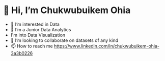 #  👋 Hi, I’m Chukwubuikem Ohia
- 👀 I’m interested in Data
- 🌱 I’m a Junior Data Analytics
- I'm into Data Visualization
- 💞️ I’m looking to collaborate on datasets of any kind
- 📫 How to reach me https://www.linkedin.com/in/chukwubuikem-ohia-3a3b0226

<!---
Chukwubuikem-DA/Chukwubuikem-DA is a ✨ special ✨ repository because its `README.md` (this file) appears on your GitHub profile.
You can click the Preview link to take a look at your changes.
--->
